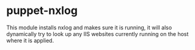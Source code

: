 puppet-nxlog
============

This module installs nxlog and makes sure it is running, it will also dynamically try to look up any IIS websites currently running on the host where it is applied.

